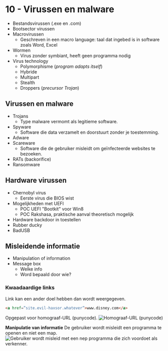 # 10 - Virussen en malware
- Bestandsvirussen (.exe en .com)
- Bootsector virussen
- Macrovirussen
  - Geschreven in een macro language: taal dat ingebed is in software zoals Word, Excel
- Wormen
  - Virus zonder symbiant, heeft geen programma nodig
- Virus technology
  - Polymorphisme (*program adapts itself*)
  - Hybride
  - Multipart
  - Stealth
  - Droppers (*precursor Trojan*)

## Virussen en malware
- Trojans
  - Type malware vermomt als legitieme software.
- Spyware
  - Software die data verzamelt en doorstuurt zonder je toestemming.
- Adware
- Scareware
  - Software die de gebruiker misleidt om geïnfecteerde websites te bezoeken.
- RATs (backorifice)
- Ransomware

## Hardware virussen
- Chernobyl virus
  - Eerste virus die BIOS wist
- Mogelijkheden met UEFI
  - POC UEFI "Bootkit" voor Win8
  - POC Rakshasa, praktische aanval theoretisch mogelijk
- Hardware backdoor in toestellen
- Rubber ducky
- BadUSB

## Misleidende informatie
- Manipulation of information
- Message box
  - Welke info
  - Word bepaald door wie?

### Kwaadaardige links
Link kan een ander doel hebben dan wordt weergegeven.
```html
<a href=”site.evil-haxsor.whatever”>www.disney.com</a>
```
Opgepast voor homograaf-URL (punycode).
![Homograaf-URL (punycode)](https://i.imgur.com/Y4u3rcG.png)

**Manipulatie van informatie**
De gebruiker wordt misleidt een programma te openen en niet een map.
![Gebruiker wordt misleid met een nep programma die zich voordoet als verkenner.](https://i.imgur.com/jQ5gpRf.png)
<!--stackedit_data:
eyJoaXN0b3J5IjpbLTIwMDg5NjAzMDEsMjAzNzY3NDUzNl19
-->